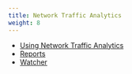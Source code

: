 ```yaml
---
title: Network Traffic Analytics
weight: 8
---
```


* <a href="/cloud_vista/netflow/usingnta">Using Network Traffic Analytics</a>
* <a href="/cloud_vista/netflow/reports">Reports</a>
* <a href="/cloud_vista/netflow/watcher">Watcher</a>
